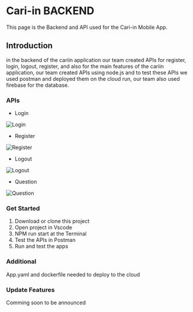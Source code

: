 # Cari-in BACKEND
This page is the Backend and API used for the Cari-in Mobile App.

## Introduction
in the backend of the cariin application our team created APIs for register, login, logout, register, and also for the main features of the cariin application, 
our team created APIs using node.js and to test these APIs we used postman and deployed them on the cloud run,
our team also used firebase for the database.

### APIs
- Login

![Login](https://github.com/cari-in/cari-in-backend/assets/73919529/703b222b-07c0-44e8-a38b-d63aff0c49e1)

- Register 

![Register](https://github.com/cari-in/cari-in-backend/assets/73919529/c7450a56-1408-43f2-961a-3368b66c0900)

- Logout

![Logout](https://github.com/cari-in/cari-in-backend/assets/73919529/5bb00c6b-8214-47bc-a134-f654836dfe3f)

- Question

![Question](https://github.com/cari-in/cari-in-backend/assets/73919529/47e34192-89b9-4bf8-81c0-63e20c3d181a)

### Get Started
1. Download or clone this project
2. Open project in Vscode
3. NPM run start at the Terminal
4. Test the APIs in Postman
5. Run and test the apps

### Additional
App.yaml and dockerfile needed to deploy to the cloud

### Update Features
Comming soon to be announced

